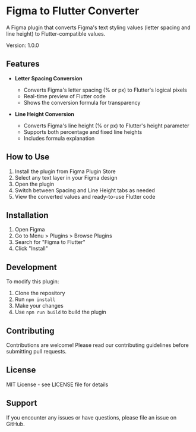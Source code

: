 # Figma to Flutter Converter

A Figma plugin that converts Figma's text styling values (letter spacing and line height) to Flutter-compatible values.

Version: 1.0.0

## Features

- **Letter Spacing Conversion**
  - Converts Figma's letter spacing (% or px) to Flutter's logical pixels
  - Real-time preview of Flutter code
  - Shows the conversion formula for transparency

- **Line Height Conversion**
  - Converts Figma's line height (% or px) to Flutter's height parameter
  - Supports both percentage and fixed line heights
  - Includes formula explanation

## How to Use

1. Install the plugin from Figma Plugin Store
2. Select any text layer in your Figma design
3. Open the plugin
4. Switch between Spacing and Line Height tabs as needed
5. View the converted values and ready-to-use Flutter code

## Installation

1. Open Figma
2. Go to Menu > Plugins > Browse Plugins
3. Search for "Figma to Flutter"
4. Click "Install"

## Development

To modify this plugin:

1. Clone the repository
2. Run `npm install`
3. Make your changes
4. Use `npm run build` to build the plugin

## Contributing

Contributions are welcome! Please read our contributing guidelines before submitting pull requests.

## License

MIT License - see LICENSE file for details

## Support

If you encounter any issues or have questions, please file an issue on GitHub.